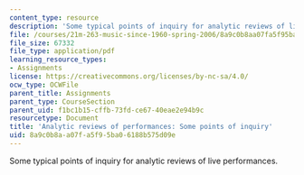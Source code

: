 ```yaml
---
content_type: resource
description: 'Some typical points of inquiry for analytic reviews of live performances. '
file: /courses/21m-263-music-since-1960-spring-2006/8a9c0b8aa07fa5f95ba06188b575d09e_pnt_inq_anl_rev.pdf
file_size: 67332
file_type: application/pdf
learning_resource_types:
- Assignments
license: https://creativecommons.org/licenses/by-nc-sa/4.0/
ocw_type: OCWFile
parent_title: Assignments
parent_type: CourseSection
parent_uid: f1bc1b15-cffb-73fd-ce67-40eae2e94b9c
resourcetype: Document
title: 'Analytic reviews of performances: Some points of inquiry'
uid: 8a9c0b8a-a07f-a5f9-5ba0-6188b575d09e
---
```

Some typical points of inquiry for analytic reviews of live performances. 